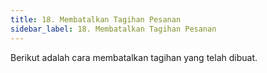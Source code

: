 ```yaml
---
title: 18. Membatalkan Tagihan Pesanan
sidebar_label: 18. Membatalkan Tagihan Pesanan
---
```

B﻿erikut adalah cara membatalkan tagihan yang telah dibuat.